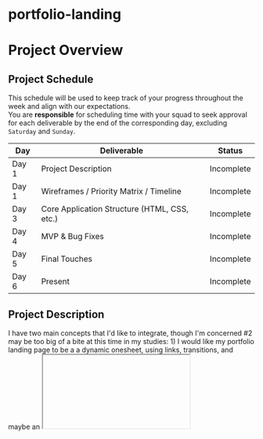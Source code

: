 # portfolio-landing

# Project Overview

## Project Schedule

This schedule will be used to keep track of your progress throughout the week and align with our expectations.  
You are **responsible** for scheduling time with your squad to seek approval for each deliverable by the end of the corresponding day, excluding `Saturday` and `Sunday`.

|  Day | Deliverable | Status
|---|---| ---|
|Day 1| Project Description | Incomplete
|Day 1| Wireframes / Priority Matrix / Timeline | Incomplete
|Day 3| Core Application Structure (HTML, CSS, etc.) | Incomplete
|Day 4| MVP & Bug Fixes | Incomplete
|Day 5| Final Touches | Incomplete
|Day 6| Present | Incomplete

## Project Description
I have two main concepts that I'd like to integrate, though I'm concerned #2 may be too big of a bite at this time in my studies:
	1) I would like my portfolio landing page to be a a dynamic onesheet, using links, transitions, and maybe an <iframe> or two in place of scrolling
	~~2) I want to try to implement non-rectangular or even trapezoidal design using some combination of transform:skew/rotate and clip-path. Doing this in conjunction with reactive design as well as grid and flexbox will be... a challange.~~
	2b) After a lot of concept research time, we're gonna stick with a (probably) parallelogram design. Short term goal: 'randomly' destributed tiles on a grid. Long term: actually randomise the tile positions with each reaload. Checkerboard kinda idea.


## Portfolio I want to Emulate

Link To Site  | One Thing I'd Like To Incorporate | 
| ------------- | ------------- |
| [https://www.marcomarino.design/project.html](https://www.marcomarino.design/project.html) | onesheet without scrolling. minimalist |
|[https://designthat.works/project/hykoo](https://designthat.works/project/hykoo) | landing page with lots of negative space |
| [https://codepen.io/hexagoncircle/pen/yOwvQV](https://codepen.io/hexagoncircle/pen/yOwvQV) |  `skewed` flexbox with hover effects |


---

## Wireframes

#### Gotta make them darn wireframes.

## Time/Priority Matrix 
List of features:
* a) Checkerboard grid (mobile first)
  - b) Reactive: Phone size 3x6 squares. Larger viewports = more squares.
* c) Hamburger for mobile, which will populate navbar to grid squares.
* d) functional nav links
  - about me, contact form, linkedin, resume
* e) "nav" for larger format will be links dispersed on the checkerboard
* f) project placeholders/previews (snapshots first)
  - g) long term <iframe> based tiles that transition to fill the screen.
* h) Generate API (placeholder first... need projects!)
* i) Initial logo ('blankSpace')
  - j) display on white sheet then transition effect to checkerboard
* k) hover effects over each tile.
* l) Transition effects for clicking tiles.
* m) Loooow priority - randomly assigned tile positions.
* noteverngonnarankit) Dream big feature (like really big): gamify the checkerboard somehow (like a 'chessmode' switch).

![Image of time/priority matrix]
(./img/Screenshot 2021-07-11 at 01.20.34.png)


### MVP/PostMVP - 5min
The functionality will then be divided into two separate lists: MPV and PostMVP.  Carefully decided what is placed into your MVP as the client will expect this functionality to be implemented upon project completion.  


#### MVP (examples)
- Pull data using google json api
- Render data on page 
- Allow user to choose favorites 
- Save their choices in firebase


#### PostMVP 
- Anything else that is not MVP


## Functional Components
Based on the initial logic defined in the previous sections try and breakdown the logic further into functional components, and by that we mean functions.  Try and capture what logic would need to be defined if the game was broken down into the following categories.
Time frames are also key in the development cycle.  You have limited time to code all phases of the game.  Your estimates can then be used to evalute game possibilities based on time needed and the actual time you have before game must be submitted. It's always best to pad the time by a few hours so that you account for the unknown so add and additional hour or two to each component to play it safe.


#### MVP
| Component | Priority | Estimated Time | Actual Time |
| --- | :---: |  :---: | :---: | 
| Hamburger | H | 1hr | hr |
| Project Previews | H | 3hr | hr |
| Regular Nav | H | 1hr | hr |  
| Adding Form | H | 1.5hr|  hr | 
| Other sections and flex| M | 3hr | hr|
| Working with API | H | 3hrs|  hr | 
| Responsive | H | 3hr | hr | hr |
| Social Media Icons | L | 1hr |  hr |
| Total | H | 15.5hrs| hrs |


#### PostMVP
| Component | Priority | Estimated Time | Actual Time |
| --- | :---: |  :---: | :---: | 
| Project Hover | L | 3hr | -hr | hr |
| Banner letters wiggle | L | 1hr | hr |
| Interactive Banner | M | 4hr | hr |
| Materialize | H | 4hr | -hr | hr |
| Bootstrap | H | 4hr | hr |
| Make own icon | L | 4hr | hr |
| Total | H | 20hrs| hrs |


## Additional Libraries
 Use this section to list all supporting libraries and thier role in the project. 


## Code Snippet
Use this section to include a brief code snippet of functionality that you are proud of an a brief description  
```
function reverse(string) {
	// here is the code to reverse a string of text
}
```


## Issues and Resolutions
 Use this section to list of all major issues encountered and their resolution.


#### SAMPLE.....
**ERROR**: app.js:34 Uncaught SyntaxError: Unexpected identifier                                
**RESOLUTION**: Missing comma after first object in sources {} object